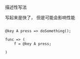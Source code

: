 
描述性写法

写起来是快了， 但是可能会影响性能


```

@key A press => doSomething();

func => (
    f = @key A press;

)





```